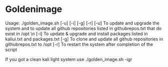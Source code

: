 # Goldenimage

Usage: ./golden_image.sh [-u] [-i] [-g] [-r]
[-u] To update and upgrade the system and to update all github repositories listed in githubrepos.txt that do exist in /opt \n
[-i] To update & upgrade and install packages listed in kaliui.txt and packages.txt 
[-g] To clone and update all github repositories in githubrepos.txt to /opt
[-r] To restart the system after completion of the script

If you got a clean kali light system use ./golden_image.sh -igr
